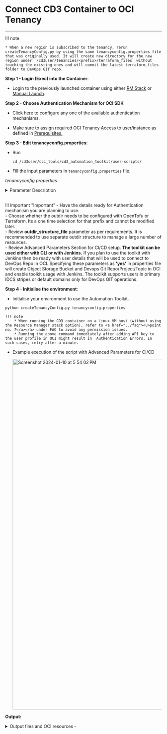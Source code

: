 # **Connect CD3 Container to OCI Tenancy**
---

!!! note 

    * When a new region is subscribed to the tenancy, rerun createTenancyConfig.py by using the same tenancyconfig.properties file that was originally used. It will create new directory for the new region under `/cd3user/tenancies/<prefix>/terraform_files` without touching the existing ones and will commit the latest terraform_files folder to DevOps GIT repo.

**Step 1 - Login (Exec) into the Container**:

* Login to the previously launched container using either <a href ="../launch-from-rmstack"><u>RM Stack</u></a> or <a href ="../launch-from-local"><u>Manual Launch</u></a>.

**Step 2 - Choose Authentication Mechanism for OCI SDK**</a>

* <a href ="../authmechanisms"><u>Click here</u></a> to configure any one of the available authentication mechanisms.

* Make sure to assign required OCI Tenancy Access to user/instance as defined in <a href ="../prerequisites"><u>Prerequisites.</u></a>

  
**Step 3 - Edit tenancyconfig.properties**:

* Run 
  ```
  cd /cd3user/oci_tools/cd3_automation_toolkit/user-scripts/
  ```

* Fill the input parameters in ```tenancyconfig.properties``` file.


_tenancyconfig.properties_

<details>
    <summary> Parameter Description </summary>
    <table>
        <tr>
            <th>Parameter</th>
            <th>Description</th>
            <th>Example</th>
        </tr>
        <tr>
            <td>prefix</td>
            <td>Friendly name for the Customer Tenancy</td>
            <td>demo</td>
        </tr>
        <tr>
            <td>tenancy_ocid</td>
            <td>OCID of the tenancy</td>
            <td>ocid1.tenancy.oc1..aaaaaa...5t</td>
        </tr>
        <tr>
            <td>region</td>
            <td>OCI Region identifier</td>
            <td>us-phoenix-1</td>
        </tr>
        <tr>
            <td>auth_mechanism</td>
            <td>Auth Mechanism for OCI APIs</td>
            <td>api_key, instance_principal, session_token</td>
        </tr>
        <tr>
            <td>user_ocid</td>
            <td>Required only if ${auth_mechanism} is selected as api_key. Leave empty if 'instance_principal' or 'session_token' is used</td>
            <td>ocid1.user.oc1..aaaaa...6a</td>
        </tr>
        <tr>
            <td>key_path</td>
            <td>Required only if ${auth_mechanism} is selected as api_key. Leave empty if 'instance_principal' or 'session_token' is used. Path of API Private Key (PEM Key) File </td>
            <td>Defaults to /cd3user/tenancies/keys/oci_api_private.pem when left empty</td>
        </tr>
        <tr>
            <td>fingerprint</td>
            <td>Required only if ${auth_mechanism} is selected as api_key. Leave empty if 'instance_principal' or 'session_token' is used</td>
            <td>9f:20:0b:....:8c</td>
        </tr>
        <tr>
            <td>outdir_structure_file</td>
            <td>The outdir_structure_file defines the grouping of the terraform auto.tf.vars for the various generated resources.To group resources into different directories within each region - specify the absolute path to the file.To have all the files generated in a single directory in the corresponding region, leave this variable blank.</td>
            <td>Defaults to /cd3user/oci_tools/cd3_automation_toolkit/user-scripts/outdir_structure_file.properties</td>
        </tr>

        <tr>
            <td>tf_or_tofu</td>
            <td>IaC Tool to be configured - Terraform or OpenTofu</td>
            <td>terraform</td>
        </tr>
        <tr>
        <tr>
            <td>ssh_public_key</td>
            <td>SSH Key for launched instances; Use '\n' as the delimiter to add multiple ssh keys.</td>
            <td>ssh-rsa AAXXX......yhdlo\nssh-rsa AAxxskj...edfwf</td>
        </tr>
    </table>
</details>



<details>
    <summary> Advanced Parameters - Fill this to use toolkit with Jenkins </summary>
    <table style="width:100%">
        <tr>
            <th style="width:25%">Parameter</th>
            <th style="width:50%">Description</th>
            <th style="width:25%">Example</th>
        </tr>
        <tr>
            <td>compartment_ocid</td>
            <td>Compartment OCID where Bucket and DevOps Project/repo will be created; defaults to root if left empty.</td>
            <td>ocid1.compartment.oc1..aaaaaaaa7....ga</td>
        </tr>
        <tr>
            <td>use_remote_state</td>
            <td>Remote state configuration: Enter yes if remote state needs to be configured, else tfstate will be stored on local filesystem. Needs to be set as "yes" for Jenkins. </td>
            <td>yes/no</td>
        </tr>
        <tr>
            <td>remote_state_bucket_name</td>
            <td>Specify bucket name if you want to use existing bucket else leave empty.If left empty, Bucket with name ${prefix}-automation-toolkit-bucket will be created/reused in ${region}.</td>
            <td>demo_bucket</td>
        </tr>
        <tr>
            <td>use_oci_devops_git</td>
            <td>OCI DevOps GIT configuration: Enter yes if generated terraform_files need to be stored in OCI DevOps GIT Repo else they will be stored on local filesystem. Will enforce 'yes' for use_remote_state in case this value is set to 'yes'. Needs to be set as "yes" for Jenkins. </td>
            <td>yes/no</td>
        </tr>
        <tr>
            <td>oci_devops_git_repo_name</td>
            <td>Specify Repo name if you want to use existing OCI Devops GIT Repository else leave empty Format: <project_name/repo_name\>. If left empty, DevOps items  with names <b>${prefix}-automation-toolkit-project/repo/topic</b> will be created/reused in ${region}.</td>
            <td>demo_repo</td>
        </tr>
        <tr>
            <td>oci_devops_git_user</td>
            <td>User Details to perform GIT operations in OCI Devops GIT Repo. 
        Mandatory when using $(auth_mechanism) as instance_principal or session_token. 
        Format: <b>&lt;domainName&gt;/&lt;userName&gt;@&lt;tenancyName&gt;</b>
        When left empty, it will be fetched from $(user_ocid) for $(auth_mechanism) as api_key. 
        Customer Secret Key will also be configured for this user for S3 credentials of the bucket when $(auth_mechanism) is instance_principal or session_token</td>
            <td>oracleidentitycloudservice/devopsuser@oracle.com@ocitenant</td>
        </tr>
        <tr>
            <td>oci_devops_git_key</td>
            <td>When left empty, same key file from $(key_path) used for $(auth_mechanism) as api_key will be copied to <b>/cd3user/tenancies/&lt;prefix&gt;/</b> and used for GIT Operations. Make sure the api key file permissions are rw(600) for cd3user</td>
            <td>/cd3user/tenancies/keys/oci_api_private.pem</td>
        </tr>
    </table>

</details>

<br>

!!! Important "Important"
    - Have the details ready for Authentication mechanism you are planning to use.<br>
    - Choose whether the outdir needs to be configured with OpenTofu or Terraform. Its a one time selection for that prefix and cannot be modified later.<br>
    - Review **outdir_structure_file** parameter as per requirements. It is recommended to use separate outdir structure to manage a large number of resources. <br>
    - Review Advanced Parameters Section for CI/CD setup. **The toolkit can be used either with CLI or with Jenkins.** If you plan to use the toolkit with Jenkins then be ready with user details that will be used to connect to DevOps Repo in OCI. Specifying these parameters as **'yes'** in properties file will create Object Storage Bucket and Devops Git Repo/Project/Topic in OCI and enable toolkit usage with Jenkins. The toolkit supports users in primary IDCS stripes or default domains only for DevOps GIT operations.<br>

 
**Step 4 - Initialise the environment**:

* Initialise your environment to use the Automation Toolkit.
```
python createTenancyConfig.py tenancyconfig.properties
```

    !!! note 
        * When running the CD3 container on a Linux VM host (without using the Resource Manager stack option), refer to <a href="../faq"><u>point no. 7</u></a> under FAQ to avoid any permission issues.
        * Running the above command immediately after adding API key to the user profile in OCI might result in  Authentication Errors. In such cases, retry after a minute.



-  Example execution of the script with Advanced Parameters for CI/CD

    <img width="1124" alt="Screenshot 2024-01-10 at 5 54 02 PM" src="../images/connecttotenancy.png">


**Output:**

<details>
    <summary> Output files and OCI resources - </summary>
    <table>
        <tr>
            <th>Files Generated</th>
            <th>At File Path</th>
            <th>Comment/Purpose</th>
        </tr>
        <tr>
            <td>setUpOCI.properties</td>
            <td>/cd3user/tenancies/&lt;prefix&gt;/&lt;prefix>_setUpOCI.properties</td>
            <td>Customer Specific properties</td>
        </tr>
        <tr>
            <td>outdir_structure_file.properties</td>
            <td>/cd3user/tenancies/&lt;prefix&gt;/&lt;prefix&gt;_outdir_structure_file</td>
            <td>Customer Specific properties file for outdir structure.
            This file will not be generated if 'outdir_structure_file' parameter was set to empty(single outdir)in tenancyconfig.properties while running createTenancyConfig.py</td>
        </tr>
        <tr>
            <td>Region based directories</td>
            <td>/cd3user/tenancies/&lt;prefix&gt;/terraform_files</td>
            <td>Tenancy's subscribed regions based directories for the generation of terraform files.
                Each region directory will contain individual directory for each service based on the parameter 'outdir_structure_file'</td>
        </tr>
        <tr>
            <td>Variables File,Provider File, Root and Sub terraform modules</td>
            <td>/cd3user/tenancies/&lt;prefix&gt;/terraform_files/&lt;region></td>
            <td>Required for terraform to work. Variables file and Provider file will be generated based on authentication mechanism chosen.</td>
        </tr>
        <tr>
            <td>out file</td>
            <td>/cd3user/tenancies/&lt;prefix&gt;/createTenancyConfig.out</td>
            <td>This file contains a copy of information displayed as the console output.</td>
        </tr>
        <tr>
            <td>OCI Config File</td>
            <td>/cd3user/tenancies/&lt;prefix&gt;/.config_files/&lt;prefix&gt;_oci_config</td>
            <td>Customer specific Config file for OCI API calls. This will have data based on authentication mechanism chosen.</td>
        </tr>
        <tr>
            <td>Public and Private Key Pair</td>
            <td>Copied from /cd3user/tenancies/keys/ to /cd3user/tenancies/&lt;prefix&gt;/.config_files</td>
            <td>API Key for authentication mechanism as API_Key are copied to customer specific out directory locations for easy access.</td>
        </tr>
        <tr>
            <td>GIT Config File</td>
            <td>/cd3user/tenancies/jenkins_home/git_config</td>
            <td>GIT Config file for OCI Dev Ops GIT operations.This is generated only if use_oci_devops_git is set to yes. Symlink is created for this file at /cd3user/.ssh/config</td>
        </tr>
        <tr>
            <td>S3 Credentials File</td>
            <td>/cd3user/tenancies/&lt;prefix&gt;/.config_files/&lt;prefix&gt;_s3_credentials</td>
            <td>This file contains access key and secret for S3 compatible bucket to manage remote terraform state. This is generated only if use_remote_state is set to yes</td>
        </tr>
        <tr>
            <td>Jenkins Home</td>
            <td>/cd3user/tenancies/jenkins_home</td>
            <td>This folder contains jenkins specific data. Single Jenkins instance can be setup for a single container.</td>
        </tr>
        <tr>
            <td>tenancyconfig.properties</td>
            <td>/cd3user/tenancies/&lt;prefix&gt;/.config_files/&lt;prefix&gt;_tenancyconfig.properties</td>
            <td>The input properties file used to execute the script is copied to customer folder to retain for future reference. This can be used when the script needs to be re-run with same parameters at later stage.</td>
        </tr>
       <tr>
            <th>OCI Resources Created</th>
            <th>Name</th>
            <th>Comment/Purpose</th>
        </tr>

        <tr>
            <td>OCI DevOps Project and Repository</td>
            <td>&lt;prefix&gt;-automation-toolkit-project and &lt;prefix&gt;-automation-toolkit-repo</td>
            <td>Devops Project and repo are created under compartment specified under compartment_ocid property in tenancyconfig.properties. This will host the terraform/tofu code. This is created only if use_oci_devops_git is set to yes.</td>
        </tr>
        <tr>
            <td>OCI Topic</td>
            <td>&lt;prefix&gt;-automation-toolkit-topic </td>
            <td>An empty OCI Topic (without any subscription) is created which is needed for Devops Project.</td>
        </tr>
        <tr>
            <td>OCI Bucket</td>
            <td>&lt;prefix&gt;-automation-toolkit-bucket </td>
            <td>An OCI bucket is created to store the state file. This is created only if use_remote_state is set to yes.</td>
        </tr>
        <tr>
            <td>Customer Secret Key</td>
            <td>&lt;prefix&gt;-automation-toolkit-csk </td>
            <td>A Customer Secret Key is created for the user specified in tenancyconfig.properties file. This is used as S3 credentials for the bucket storing remote state.</td>
        </tr>
        
    </table>

</details>
<br>
The next pages will guide you to use the toolkit either via CLI or via Jenkins. You can continue with the instructions provided.

[Use Toolkit with CLI](cd3-cli.md){ .md-button } [Use Toolkit with Jenkins](cd3-jenkins.md){ .md-button }